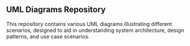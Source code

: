 <h2>UML Diagrams Repository</h2>
This repository contains various UML diagrams illustrating different scenarios, designed to aid in understanding system architecture, design patterns, and use case scenarios.
